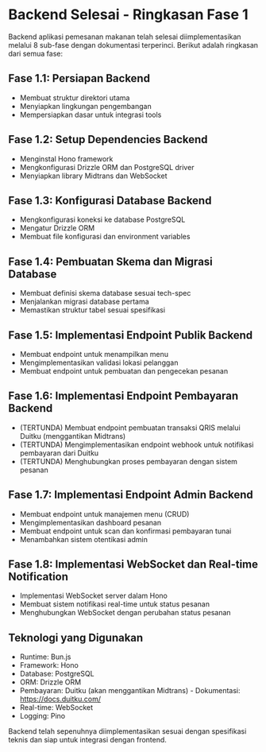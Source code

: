 # Backend Selesai - Ringkasan Fase 1

Backend aplikasi pemesanan makanan telah selesai diimplementasikan melalui 8 sub-fase dengan dokumentasi terperinci. Berikut adalah ringkasan dari semua fase:

## Fase 1.1: Persiapan Backend
- Membuat struktur direktori utama
- Menyiapkan lingkungan pengembangan
- Mempersiapkan dasar untuk integrasi tools

## Fase 1.2: Setup Dependencies Backend
- Menginstal Hono framework
- Mengkonfigurasi Drizzle ORM dan PostgreSQL driver
- Menyiapkan library Midtrans dan WebSocket

## Fase 1.3: Konfigurasi Database Backend
- Mengkonfigurasi koneksi ke database PostgreSQL
- Mengatur Drizzle ORM
- Membuat file konfigurasi dan environment variables

## Fase 1.4: Pembuatan Skema dan Migrasi Database
- Membuat definisi skema database sesuai tech-spec
- Menjalankan migrasi database pertama
- Memastikan struktur tabel sesuai spesifikasi

## Fase 1.5: Implementasi Endpoint Publik Backend
- Membuat endpoint untuk menampilkan menu
- Mengimplementasikan validasi lokasi pelanggan
- Membuat endpoint untuk pembuatan dan pengecekan pesanan

## Fase 1.6: Implementasi Endpoint Pembayaran Backend
- (TERTUNDA) Membuat endpoint pembuatan transaksi QRIS melalui Duitku (menggantikan Midtrans)
- (TERTUNDA) Mengimplementasikan endpoint webhook untuk notifikasi pembayaran dari Duitku
- (TERTUNDA) Menghubungkan proses pembayaran dengan sistem pesanan

## Fase 1.7: Implementasi Endpoint Admin Backend
- Membuat endpoint untuk manajemen menu (CRUD)
- Mengimplementasikan dashboard pesanan
- Membuat endpoint untuk scan dan konfirmasi pembayaran tunai
- Menambahkan sistem otentikasi admin

## Fase 1.8: Implementasi WebSocket dan Real-time Notification
- Implementasi WebSocket server dalam Hono
- Membuat sistem notifikasi real-time untuk status pesanan
- Menghubungkan WebSocket dengan perubahan status pesanan

## Teknologi yang Digunakan
- Runtime: Bun.js
- Framework: Hono
- Database: PostgreSQL
- ORM: Drizzle ORM
- Pembayaran: Duitku (akan menggantikan Midtrans) - Dokumentasi: https://docs.duitku.com/
- Real-time: WebSocket
- Logging: Pino

Backend telah sepenuhnya diimplementasikan sesuai dengan spesifikasi teknis dan siap untuk integrasi dengan frontend.